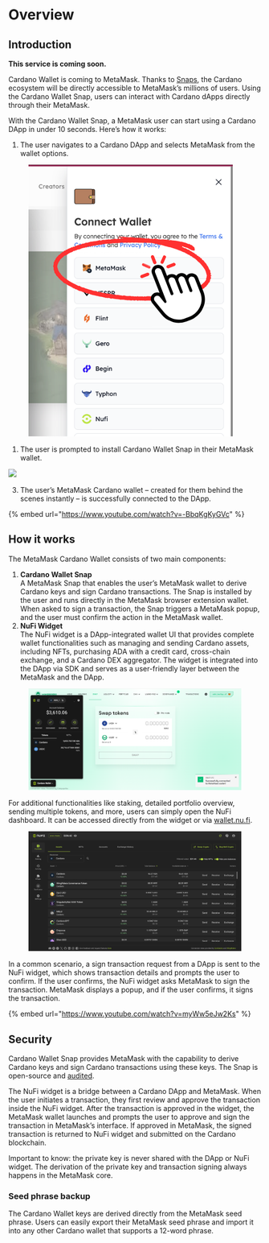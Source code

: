 # Overview

## Introduction

**This service is coming soon.**

Cardano Wallet is coming to MetaMask. Thanks to [Snaps](https://snaps.metamask.io/), the Cardano ecosystem will be directly accessible to MetaMask’s millions of users. Using the Cardano Wallet Snap, users can interact with Cardano dApps directly through their MetaMask.

With the Cardano Wallet Snap, a MetaMask user can start using a Cardano DApp in under 10 seconds. Here’s how it works:

1. The user navigates to a Cardano DApp and selects MetaMask from the wallet options.

<figure><img src="../.gitbook/assets/gitbook edited (1).png" alt=""><figcaption></figcaption></figure>

1. The user is prompted to install Cardano Wallet Snap in their MetaMask wallet.

![](https://lh7-us.googleusercontent.com/docsz/AD\_4nXfSWgU9ms0qqN\_JLt3mRPynFr53MCvIG3U7JGdgNgvJhbW4hpqciV80wrCwpM90VoeOCCTnFP4o-SI347jkLVlEDiGhgOf\_1d43yGultDb-JXFg6AS1exV4vm6qpDXdGMlCyTLx3WlkzA74g45p\_A9qBiSr?key=XnlM6nH3wkXg7Jpid9qweQ)

3. The user’s MetaMask Cardano wallet – created for them behind the scenes instantly – is successfully connected to the DApp.

{% embed url="https://www.youtube.com/watch?v=-BbqKgKyGVc" %}

## How it works

The MetaMask Cardano Wallet consists of two main components:

1. **Cardano Wallet Snap**\
   A MetaMask Snap that enables the user’s MetaMask wallet to derive Cardano keys and sign Cardano transactions. The Snap is installed by the user and runs directly in the MetaMask browser extension wallet. When asked to sign a transaction, the Snap triggers a MetaMask popup, and the user must confirm the action in the MetaMask wallet.
2. **NuFi Widget**\
   The NuFi widget is a DApp-integrated wallet UI that provides complete wallet functionalities such as managing and sending Cardano assets, including NFTs, purchasing ADA with a credit card, cross-chain exchange, and a Cardano DEX aggregator. The widget is integrated into the DApp via SDK and serves as a user-friendly layer between the MetaMask and the DApp.

<figure><img src="../.gitbook/assets/image.png" alt=""><figcaption></figcaption></figure>

For additional functionalities like staking, detailed portfolio overview, sending multiple tokens, and more, users can simply open the NuFi dashboard. It can be accessed directly from the widget or via [wallet.nu.fi](http://wallet.nu.fi).

<figure><img src="../.gitbook/assets/chrome-extension___gpnihlnnodeiiaakbikldcihojploeca_index.html(1920) (85).png" alt=""><figcaption></figcaption></figure>

In a common scenario, a sign transaction request from a DApp is sent to the NuFi widget, which shows transaction details and prompts the user to confirm. If the user confirms, the NuFi widget asks MetaMask to sign the transaction. MetaMask displays a popup, and if the user confirms, it signs the transaction.

{% embed url="https://www.youtube.com/watch?v=myWw5eJw2Ks" %}

## Security

Cardano Wallet Snap provides MetaMask with the capability to derive Cardano keys and sign Cardano transactions using these keys. The Snap is open-source and [audited](https://sayfer.io/audits/metamask-snap-audit-report-for-nufi/).

The NuFi widget is a bridge between a Cardano DApp and MetaMask. When the user initiates a transaction, they first review and approve the transaction inside the NuFi widget. After the transaction is approved in the widget, the MetaMask wallet launches and prompts the user to approve and sign the transaction in MetaMask’s interface. If approved in MetaMask, the signed transaction is returned to NuFi widget and submitted on the Cardano blockchain.

Important to know: the private key is never shared with the DApp or NuFi widget. The derivation of the private key and transaction signing always happens in the MetaMask core.

### Seed phrase backup

The Cardano Wallet keys are derived directly from the MetaMask seed phrase. Users can easily export their MetaMask seed phrase and import it into any other Cardano wallet that supports a 12-word phrase.
